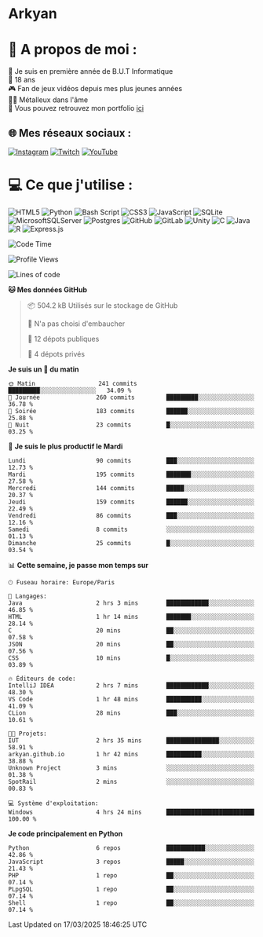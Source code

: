 # Arkyan
 # 💫 A propos de moi :
📖 Je suis en première année de B.U.T Informatique  
🎂 18 ans  
🎮 Fan de jeux vidéos depuis mes plus jeunes années  
🤘🏻 Métalleux dans l'âme  
📕 Vous pouvez retrouvez mon portfolio [ici](https://arkyanportfolio.netlify.app/)

## 🌐 Mes réseaux sociaux :
[![Instagram](https://img.shields.io/badge/Instagram-%23E4405F.svg?logo=Instagram&logoColor=white)](https://instagram.com/arkyan25) [![Twitch](https://img.shields.io/badge/Twitch-%239146FF.svg?logo=Twitch&logoColor=white)](https://twitch.tv/arkyan_) [![YouTube](https://img.shields.io/badge/YouTube-%23FF0000.svg?logo=YouTube&logoColor=white)](https://youtube.com/@arkyan_) 

# 💻 Ce que j'utilise :
![HTML5](https://img.shields.io/badge/html5-%23E34F26.svg?style=for-the-badge&logo=html5&logoColor=white) ![Python](https://img.shields.io/badge/python-3670A0?style=for-the-badge&logo=python&logoColor=ffdd54) ![Bash Script](https://img.shields.io/badge/bash_script-%23121011.svg?style=for-the-badge&logo=gnu-bash&logoColor=white) ![CSS3](https://img.shields.io/badge/css3-%231572B6.svg?style=for-the-badge&logo=css3&logoColor=white) ![JavaScript](https://img.shields.io/badge/javascript-%23323330.svg?style=for-the-badge&logo=javascript&logoColor=%23F7DF1E) ![SQLite](https://img.shields.io/badge/sqlite-%2307405e.svg?style=for-the-badge&logo=sqlite&logoColor=white) ![MicrosoftSQLServer](https://img.shields.io/badge/Microsoft%20SQL%20Server-CC2927?style=for-the-badge&logo=microsoft%20sql%20server&logoColor=white) ![Postgres](https://img.shields.io/badge/postgres-%23316192.svg?style=for-the-badge&logo=postgresql&logoColor=white) ![GitHub](https://img.shields.io/badge/github-%23121011.svg?style=for-the-badge&logo=github&logoColor=white) ![GitLab](https://img.shields.io/badge/gitlab-%23181717.svg?style=for-the-badge&logo=gitlab&logoColor=white) ![Unity](https://img.shields.io/badge/unity-%23000000.svg?style=for-the-badge&logo=unity&logoColor=white)  ![C](https://img.shields.io/badge/c-%2300599C.svg?style=for-the-badge&logo=c&logoColor=white) ![Java](https://img.shields.io/badge/java-%23ED8B00.svg?style=for-the-badge&logo=openjdk&logoColor=white) ![R](https://img.shields.io/badge/r-%23276DC3.svg?style=for-the-badge&logo=r&logoColor=white) ![Express.js](https://img.shields.io/badge/express.js-%23404d59.svg?style=for-the-badge&logo=express&logoColor=%2361DAFB)

<!--START_SECTION:waka-->
![Code Time](http://img.shields.io/badge/Code%20Time-288%20hrs%2019%20mins-blue)

![Profile Views](http://img.shields.io/badge/Vues%20du%20profil-0-blue)

![Lines of code](https://img.shields.io/badge/Depuis%20Hello%20World%2C%20j%27ai%20%C3%A9crit-5.0%20million%20Lignes%20de%20code-blue)

**🐱 Mes données GitHub** 

> 📦 504.2 kB Utilisés sur le stockage de GitHub 
 > 
> 🚫 N'a pas choisi d'embaucher
 > 
> 📜 12 dépots publiques 
 > 
> 🔑 4 dépots privés 
 > 
**Je suis un 🐤 du matin** 

```text
🌞 Matin                  241 commits         █████████░░░░░░░░░░░░░░░░   34.09 % 
🌆 Journée                260 commits         █████████░░░░░░░░░░░░░░░░   36.78 % 
🌃 Soirée                 183 commits         ██████░░░░░░░░░░░░░░░░░░░   25.88 % 
🌙 Nuit                   23 commits          █░░░░░░░░░░░░░░░░░░░░░░░░   03.25 % 
```
📅 **Je suis le plus productif le Mardi** 

```text
Lundi                    90 commits          ███░░░░░░░░░░░░░░░░░░░░░░   12.73 % 
Mardi                    195 commits         ███████░░░░░░░░░░░░░░░░░░   27.58 % 
Mercredi                 144 commits         █████░░░░░░░░░░░░░░░░░░░░   20.37 % 
Jeudi                    159 commits         ██████░░░░░░░░░░░░░░░░░░░   22.49 % 
Vendredi                 86 commits          ███░░░░░░░░░░░░░░░░░░░░░░   12.16 % 
Samedi                   8 commits           ░░░░░░░░░░░░░░░░░░░░░░░░░   01.13 % 
Dimanche                 25 commits          █░░░░░░░░░░░░░░░░░░░░░░░░   03.54 % 
```


📊 **Cette semaine, je passe mon temps sur** 

```text
🕑︎ Fuseau horaire: Europe/Paris

💬 Langages: 
Java                     2 hrs 3 mins        ████████████░░░░░░░░░░░░░   46.85 % 
HTML                     1 hr 14 mins        ███████░░░░░░░░░░░░░░░░░░   28.14 % 
C                        20 mins             ██░░░░░░░░░░░░░░░░░░░░░░░   07.58 % 
JSON                     20 mins             ██░░░░░░░░░░░░░░░░░░░░░░░   07.56 % 
CSS                      10 mins             █░░░░░░░░░░░░░░░░░░░░░░░░   03.89 % 

🔥 Éditeurs de code: 
IntelliJ IDEA            2 hrs 7 mins        ████████████░░░░░░░░░░░░░   48.30 % 
VS Code                  1 hr 48 mins        ██████████░░░░░░░░░░░░░░░   41.09 % 
CLion                    28 mins             ███░░░░░░░░░░░░░░░░░░░░░░   10.61 % 

🐱‍💻 Projets: 
IUT                      2 hrs 35 mins       ███████████████░░░░░░░░░░   58.91 % 
arkyan.github.io         1 hr 42 mins        ██████████░░░░░░░░░░░░░░░   38.88 % 
Unknown Project          3 mins              ░░░░░░░░░░░░░░░░░░░░░░░░░   01.38 % 
SpotRail                 2 mins              ░░░░░░░░░░░░░░░░░░░░░░░░░   00.83 % 

💻 Système d'exploitation: 
Windows                  4 hrs 24 mins       █████████████████████████   100.00 % 
```

**Je code principalement en Python** 

```text
Python                   6 repos             ███████████░░░░░░░░░░░░░░   42.86 % 
JavaScript               3 repos             █████░░░░░░░░░░░░░░░░░░░░   21.43 % 
PHP                      1 repo              ██░░░░░░░░░░░░░░░░░░░░░░░   07.14 % 
PLpgSQL                  1 repo              ██░░░░░░░░░░░░░░░░░░░░░░░   07.14 % 
Shell                    1 repo              ██░░░░░░░░░░░░░░░░░░░░░░░   07.14 % 
```




 Last Updated on 17/03/2025 18:46:25 UTC
<!--END_SECTION:waka-->

<!--START_SECTION:SHOW_PROJECTS-->
<!--END_SECTION:SHOW_PROJECTS-->

<!--START_SECTION:SHOW_LINES_OF_CODE-->
<!--END_SECTION:SHOW_LINES_OF_CODE-->

<!--START_SECTION:SHOW_TOTAL_CODE_TIME-->
<!--END_SECTION:SHOW_TOTAL_CODE_TIME-->

<!--START_SECTION:SHOW_PROFILE_VIEWS-->
<!--END_SECTION:SHOW_PROFILE_VIEWS-->

<!--START_SECTION:SHOW_COMMIT-->
<!--END_SECTION:SHOW_COMMIT-->

<!--START_SECTION:SHOW_DAYS_OF_WEEK-->
<!--END_SECTION:SHOW_DAYS_OF_WEEK-->

<!--START_SECTION:SHOW_LANGUAGE-->
<!--END_SECTION:SHOW_LANGUAGE-->

<!--START_SECTION:SHOW_TIMEZONE-->
<!--END_SECTION:SHOW_TIMEZONE-->

<!--START_SECTION:SHOW_LANGUAGE_PER_REPO-->
<!--END_SECTION:SHOW_LANGUAGE_PER_REPO-->

<!--START_SECTION:SHOW_SHORT_INFO-->
<!--END_SECTION:SHOW_SHORT_INFO-->
